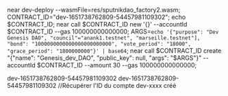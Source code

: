 near dev-deploy --wasmFile=res/sputnikdao_factory2.wasm;
CONTRACT_ID="dev-1651738762809-54457981109302";
echo $CONTRACT_ID;
near call $CONTRACT_ID new '{}' --accountId $CONTRACT_ID --gas 100000000000000;
ARGS=`echo '{"purpose": "Dev Genesis DAO", "council"="anank1.testnet", "marseille.testnet"], "bond": "1000000000000000000000000", "vote_period": "18000", "grace_period": "1800000000"}' | base64`;
near call $CONTRACT_ID create "{\"name\": \"Genesis_dev_DAO\", \"public_key\": null, \"args\": \"$ARGS\"}"  --accountId $CONTRACT_ID --amount 30 --gas 100000000000000;


dev-1651738762809-54457981109302
dev-1651738762809-54457981109302
//Récupérer l'ID du compte dev-xxxx créé 
